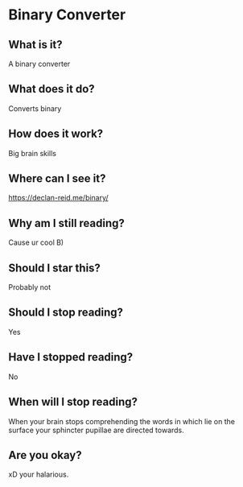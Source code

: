 # Binary Converter
## What is it?
A binary converter
## What does it do?
Converts binary
## How does it work?
Big brain skills
## Where can I see it?
https://declan-reid.me/binary/
## Why am I still reading?
Cause ur cool B)
## Should I star this?
Probably not
## Should I stop reading?
Yes
## Have I stopped reading?
No
## When will I stop reading?
When your brain stops comprehending the words in which lie on the surface your sphincter pupillae are directed towards.
## Are you okay?
xD your halarious.
